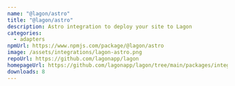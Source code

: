 ```yaml
---
name: "@lagon/astro"
title: "@lagon/astro"
description: Astro integration to deploy your site to Lagon
categories:
  - adapters
npmUrl: https://www.npmjs.com/package/@lagon/astro
image: /assets/integrations/lagon-astro.png
repoUrl: https://github.com/lagonapp/lagon
homepageUrl: https://github.com/lagonapp/lagon/tree/main/packages/integrations/astro
downloads: 8
---
```

